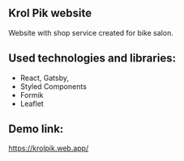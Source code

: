 ## Krol Pik website

Website with shop service created for bike salon.

## Used technologies and libraries:

- React, Gatsby,
- Styled Components
- Formik
- Leaflet

## Demo link:

https://krolpik.web.app/
